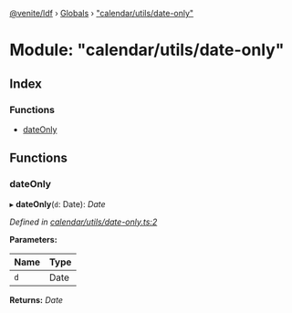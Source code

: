 [@venite/ldf](../README.md) › [Globals](../globals.md) › ["calendar/utils/date-only"](_calendar_utils_date_only_.md)

# Module: "calendar/utils/date-only"

## Index

### Functions

* [dateOnly](_calendar_utils_date_only_.md#dateonly)

## Functions

###  dateOnly

▸ **dateOnly**(`d`: Date): *Date*

*Defined in [calendar/utils/date-only.ts:2](https://github.com/gbj/venite/blob/b189404/ldf/src/calendar/utils/date-only.ts#L2)*

**Parameters:**

Name | Type |
------ | ------ |
`d` | Date |

**Returns:** *Date*
